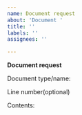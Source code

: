 ```yaml
---
name: Document request
about: 'Document '
title: ''
labels: ''
assignees: ''

---
```


**Document request**

Document type/name:

Line number(optional)

Contents:
